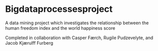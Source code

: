 # Bigdataprocessesproject
A data mining project which investigates the relationship between the human freedom index and the world happiness score

Completed in collaboration with Casper Færch, Rugile Pudzevelyte, and Jacob Kjærulff Furberg
